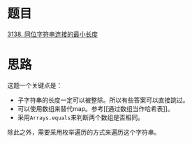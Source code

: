 
# 题目

[3138. 同位字符串连接的最小长度](https://leetcode.cn/problems/minimum-length-of-anagram-concatenation/)

# 思路

这题一个关键点是：
- 子字符串的长度一定可以被整除。所以有些答案可以直接跳过。
- 可以使用数组来替代map。参考[[通过数组当作哈希表]]。
- 采用`Arrays.equals`来判断两个数组是否相同。

除此之外，需要采用枚举遍历的方式来遍历这个字符串。

